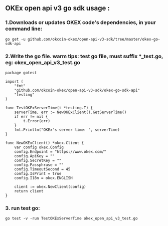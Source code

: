 OKEx open api v3 go sdk usage :
-----

### 1.Downloads or updates OKEX code's dependencies, in your command line:

```
go get -u github.com/okcoin-okex/open-api-v3-sdk/tree/master/okex-go-sdk-api
```
### 2.Write the go file. warm tips: test go file, must suffix *_test.go, eg: okex_open_api_v3_test.go
```
package gotest

import (
	"fmt"
	"github.com/okcoin-okex/open-api-v3-sdk/okex-go-sdk-api"
	"testing"
)

func TestOKExServerTime(t *testing.T) {
	serverTime, err := NewOKExClient().GetServerTime()
	if err != nil {
		t.Error(err)
	}
	fmt.Println("OKEx's server time: ", serverTime)
}

func NewOKExClient() *okex.Client {
	var config okex.Config
	config.Endpoint = "https://www.okex.com/"
	config.ApiKey = ""
	config.SecretKey = ""
	config.Passphrase = ""
	config.TimeoutSecond = 45
	config.IsPrint = true
	config.I18n = okex.ENGLISH

	client := okex.NewClient(config)
	return client
}
```
### 3. run test go:
```
go test -v -run TestOKExServerTime okex_open_api_v3_test.go
```
